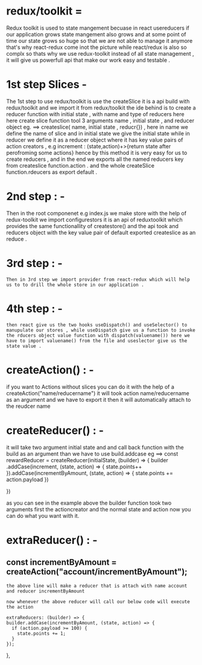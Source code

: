 # redux/toolkit =
 Redux toolkit is used to state mangement becuase in react usereducers if our application grows state mangement also grows and at some point of time our state grows so huge so that we are not able to manage it anymore that's why react-redux come inot the picture while react/redux is also so complx so thats why we use redux-toolkit instead of all state management , it will give us powerfull api that make our work easy and testable . 

 # 1st step Slices - 
 The 1st step to use redux/toolkit is use the createSlice it is a api build with redux/toolkit and we import it from redux/toolkit the ide behind is to create a reducer function with initial state , with name and type of reducers here  here create slice function tool 3 arguments name , initial state , and reducer object  eg. ==> createslice( name, initial state , reducr{}) , here in name we define the name of slice and in initial state we give the initial state while in reducer we define it as a reducer object where it has key value pairs of action creators , e.g increment : (state,action)+>{return state after perofroming some actions}   hence by this method it is very easy for us to create reducers , and in the end we exports all the named  reducers key from createslice function.action . and the whole createSlice function.rdeucers as export default . 

 # 2nd step : - 
Then in the root componenet e.g index.js we make store with the help of  redux-toolkit we import configurestors it is an api of reduxtoolkit which provides the same functionallity of createstore() and the api took and reducers object with the key value pair of default exported createslice as an reduce .

# 3rd step : - 
    Then in 3rd step we import provider from react-redux which will help us to to drill the whole store in our application . 

# 4th step : - 
    then react give us the two hooks useDispatch() and useSelector() to manupulate our stores , while useDispatch give us a function to invoke the rducers object value function with dispatch(valuename()) here we have to import valuename() from the file and useslector give us the state value . 

 # createAction() : - 
 if you want to Actions without slices you can do it with the help of a createAction("name/reducername") it will took action name/reducername as an argument and we have to export it then it will automatically attach to the reudcer name 

 # createReducer() : - 
it will take two argument initial state and and call back function with the build as an argument than we have to use build.addcase eg ==> const rewardReducer = createReducer(initialState, (builder) => {
    builder
      .addCase(increment, (state, action) => {
        state.points++
      }).addCase(incrementByAmount, (state, action) => {
        state.points += action.payload
      })
     
  })

  as you can see in the example above the builder function took two arguments first the actioncreator and the normal state and action now you can do what you want with it.


  # extraReducer() : - 

  const incrementByAmount = createAction("account/incrementByAmount");
  --------------------------------------------------------------------
    the above line will make a reducer that is attach with name account and reducer incrementByAmount

    now whenever the above reducer will call our below code will execute the action 

    extraReducers: (builder) => {
    builder.addCase(incrementByAmount, (state, action) => {
      if (action.payload >= 100) {
        state.points += 1;
      }
    });
  },

